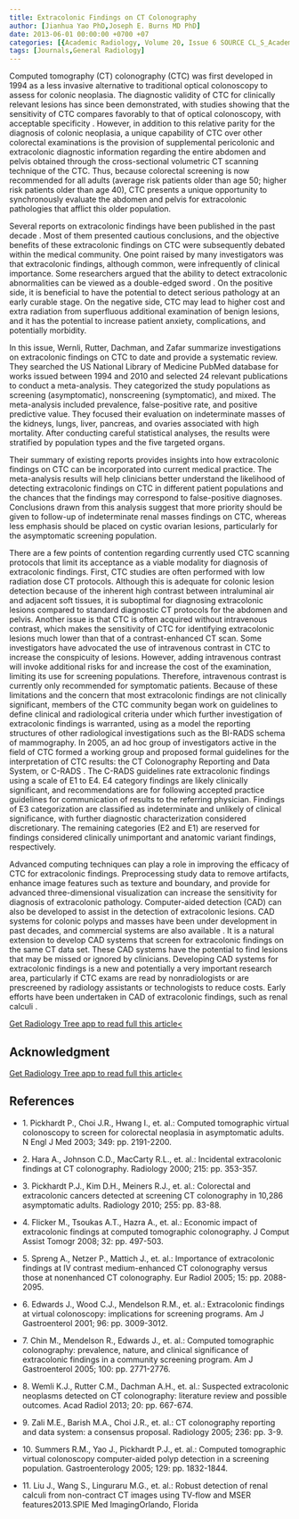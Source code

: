 ```yaml
---
title: Extracolonic Findings on CT Colonography
author: [Jianhua Yao PhD,Joseph E. Burns MD PhD]
date: 2013-06-01 00:00:00 +0700 +07
categories: [{Academic Radiology, Volume 20, Issue 6 SOURCE CL_S_AcademicRadiologyVolume20Issue6 1}]
tags: [Journals,General Radiology]
---
```

Computed tomography (CT) colonography (CTC) was first developed in 1994 as a less invasive alternative to traditional optical colonoscopy to assess for colonic neoplasia. The diagnostic validity of CTC for clinically relevant lesions has since been demonstrated, with studies showing that the sensitivity of CTC compares favorably to that of optical colonoscopy, with acceptable specificity . However, in addition to this relative parity for the diagnosis of colonic neoplasia, a unique capability of CTC over other colorectal examinations is the provision of supplemental pericolonic and extracolonic diagnostic information regarding the entire abdomen and pelvis obtained through the cross-sectional volumetric CT scanning technique of the CTC. Thus, because colorectal screening is now recommended for all adults (average risk patients older than age 50; higher risk patients older than age 40), CTC presents a unique opportunity to synchronously evaluate the abdomen and pelvis for extracolonic pathologies that afflict this older population.

Several reports on extracolonic findings have been published in the past decade . Most of them presented cautious conclusions, and the objective benefits of these extracolonic findings on CTC were subsequently debated within the medical community. One point raised by many investigators was that extracolonic findings, although common, were infrequently of clinical importance. Some researchers argued that the ability to detect extracolonic abnormalities can be viewed as a double-edged sword . On the positive side, it is beneficial to have the potential to detect serious pathology at an early curable stage. On the negative side, CTC may lead to higher cost and extra radiation from superfluous additional examination of benign lesions, and it has the potential to increase patient anxiety, complications, and potentially morbidity.

In this issue, Wernli, Rutter, Dachman, and Zafar summarize investigations on extracolonic findings on CTC to date and provide a systematic review. They searched the US National Library of Medicine PubMed database for works issued between 1994 and 2010 and selected 24 relevant publications to conduct a meta-analysis. They categorized the study populations as screening (asymptomatic), nonscreening (symptomatic), and mixed. The meta-analysis included prevalence, false-positive rate, and positive predictive value. They focused their evaluation on indeterminate masses of the kidneys, lungs, liver, pancreas, and ovaries associated with high mortality. After conducting careful statistical analyses, the results were stratified by population types and the five targeted organs.

Their summary of existing reports provides insights into how extracolonic findings on CTC can be incorporated into current medical practice. The meta-analysis results will help clinicians better understand the likelihood of detecting extracolonic findings on CTC in different patient populations and the chances that the findings may correspond to false-positive diagnoses. Conclusions drawn from this analysis suggest that more priority should be given to follow-up of indeterminate renal masses findings on CTC, whereas less emphasis should be placed on cystic ovarian lesions, particularly for the asymptomatic screening population.

There are a few points of contention regarding currently used CTC scanning protocols that limit its acceptance as a viable modality for diagnosis of extracolonic findings. First, CTC studies are often performed with low radiation dose CT protocols. Although this is adequate for colonic lesion detection because of the inherent high contrast between intraluminal air and adjacent soft tissues, it is suboptimal for diagnosing extracolonic lesions compared to standard diagnostic CT protocols for the abdomen and pelvis. Another issue is that CTC is often acquired without intravenous contrast, which makes the sensitivity of CTC for identifying extracolonic lesions much lower than that of a contrast-enhanced CT scan. Some investigators have advocated the use of intravenous contrast in CTC to increase the conspicuity of lesions. However, adding intravenous contrast will invoke additional risks for and increase the cost of the examination, limiting its use for screening populations. Therefore, intravenous contrast is currently only recommended for symptomatic patients. Because of these limitations and the concern that most extracolonic findings are not clinically significant, members of the CTC community began work on guidelines to define clinical and radiological criteria under which further investigation of extracolonic findings is warranted, using as a model the reporting structures of other radiological investigations such as the BI-RADS schema of mammography. In 2005, an ad hoc group of investigators active in the field of CTC formed a working group and proposed formal guidelines for the interpretation of CTC results: the CT Colonography Reporting and Data System, or C-RADS . The C-RADS guidelines rate extracolonic findings using a scale of E1 to E4. E4 category findings are likely clinically significant, and recommendations are for following accepted practice guidelines for communication of results to the referring physician. Findings of E3 categorization are classified as indeterminate and unlikely of clinical significance, with further diagnostic characterization considered discretionary. The remaining categories (E2 and E1) are reserved for findings considered clinically unimportant and anatomic variant findings, respectively.

Advanced computing techniques can play a role in improving the efficacy of CTC for extracolonic findings. Preprocessing study data to remove artifacts, enhance image features such as texture and boundary, and provide for advanced three-dimensional visualization can increase the sensitivity for diagnosis of extracolonic pathology. Computer-aided detection (CAD) can also be developed to assist in the detection of extracolonic lesions. CAD systems for colonic polyps and masses have been under development in past decades, and commercial systems are also available . It is a natural extension to develop CAD systems that screen for extracolonic findings on the same CT data set. These CAD systems have the potential to find lesions that may be missed or ignored by clinicians. Developing CAD systems for extracolonic findings is a new and potentially a very important research area, particularly if CTC exams are read by nonradiologists or are prescreened by radiology assistants or technologists to reduce costs. Early efforts have been undertaken in CAD of extracolonic findings, such as renal calculi .

[Get Radiology Tree app to read full this article<](https://clinicalpub.com/app)

## Acknowledgment

[Get Radiology Tree app to read full this article<](https://clinicalpub.com/app)

## References

- 1\. Pickhardt P., Choi J.R., Hwang I., et. al.: Computed tomographic virtual colonoscopy to screen for colorectal neoplasia in asymptomatic adults. N Engl J Med 2003; 349: pp. 2191-2200.


- 2\. Hara A., Johnson C.D., MacCarty R.L., et. al.: Incidental extracolonic findings at CT colonography. Radiology 2000; 215: pp. 353-357.


- 3\. Pickhardt P.J., Kim D.H., Meiners R.J., et. al.: Colorectal and extracolonic cancers detected at screening CT colonography in 10,286 asymptomatic adults. Radiology 2010; 255: pp. 83-88.


- 4\. Flicker M., Tsoukas A.T., Hazra A., et. al.: Economic impact of extracolonic findings at computed tomographic colonography. J Comput Assist Tomogr 2008; 32: pp. 497-503.


- 5\. Spreng A., Netzer P., Mattich J., et. al.: Importance of extracolonic findings at IV contrast medium-enhanced CT colonography versus those at nonenhanced CT colonography. Eur Radiol 2005; 15: pp. 2088-2095.


- 6\. Edwards J., Wood C.J., Mendelson R.M., et. al.: Extracolonic findings at virtual colonoscopy: implications for screening programs. Am J Gastroenterol 2001; 96: pp. 3009-3012.


- 7\. Chin M., Mendelson R., Edwards J., et. al.: Computed tomographic colonography: prevalence, nature, and clinical significance of extracolonic findings in a community screening program. Am J Gastroenterol 2005; 100: pp. 2771-2776.


- 8\. Wemli K.J., Rutter C.M., Dachman A.H., et. al.: Suspected extracolonic neoplasms detected on CT colonography: literature review and possible outcomes. Acad Radiol 2013; 20: pp. 667-674.


- 9\. Zali M.E., Barish M.A., Choi J.R., et. al.: CT colonography reporting and data system: a consensus proposal. Radiology 2005; 236: pp. 3-9.


- 10\. Summers R.M., Yao J., Pickhardt P.J., et. al.: Computed tomographic virtual colonoscopy computer-aided polyp detection in a screening population. Gastroenterology 2005; 129: pp. 1832-1844.


- 11\. Liu J., Wang S., Linguraru M.G., et. al.: Robust detection of renal calculi from non-contract CT images using TV-flow and MSER features2013.SPIE Med ImagingOrlando, Florida